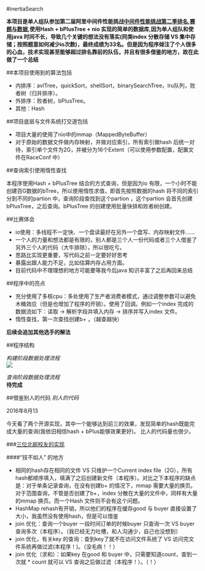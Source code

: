 #inertiaSearch

**本项目是单人组队参加第二届阿里中间件性能挑战[中间件性能挑战第二季排名](https://tianchi.shuju.aliyun.com/programming/rankingList.htm?spm=0.0.0.0.rzkb9w&raceId=231533),[赛题与数据](https://tianchi.shuju.aliyun.com/programming/information.htm?spm=0.0.0.0.cclfbM&raceId=231533),使用Hash + bPlusTree + nio 实现的简单的数据库,因为单人组队和使用java
时间不长，导致几个关键的想法没有落实(同类index 分散存储 VS 集中存储；按照题意如何减少io次数)，最终成绩为33名。但是因为程序倾注了个人很多的心血，技术实现甚至能够超过排名靠前的队伍，并且有很多借鉴的地方，故在此做了一个总结**

##本项目使用到的算法包括

* 内排序：avlTree，quickSort，shellSort，binarySearchTree，lru队列，败者树（归并排序）。
* 外排序：败者树，bPlusTree。
* 其他：Hash

##项目底层与文件系统打交道包括

* 项目大量的使用了nio中的mmap（MappedByteBuffer）
* 对于原始的数据文件做内存映射，并做对应索引，所有索引做hash 后统一对待，索引单个文件为2G，并被分为16个Extent（可以使用参数配置，配置文件在RaceConf 中）

##查询索引使用惰性查找

本程序使用Hash + bPlusTree 结合的方式查询，但是因为io 有限，一个小时不能创建百G数据的bTree，所以使用惰性求值，即首先按照数据的hash 将不同的索引分到不同的partion 中，查询阶段查找到这个partion ，这个partion 会首先创建bPlusTree，之后查询。bPlusTree 的创建使用批量快排和败者树创建。

##比赛体会  

* io使用：多线程不一定快、一个盘读最好在另外一个盘写、内存映射文件......
* 一个人的力量和想法都是有限的，别人都是三个人一份代码或者三个人借鉴了另外三个人的代码（大牛排除），所以很吃亏。
* 思路比实现更重要，写代码之前一定要好好思考
* 暴露出跟人能力不足，比如估算内存占用方面。
* 目前代码中不理理想的地方可能要等我今后java 知识丰富了之后再回来总结

##程序中的亮点

* 充分使用了多核cpu：多处使用了生产者消费者模式，通过调整参数可以避免木桶效应（但是也增加了程序的开销）。使用了回调。例如一个index 完成的数据流如下：读取 -> 解析字段并填入内存 -> 排序并写入index 文件。
* 惰性查找，第一次查找创建b+ ，（越查越快）

**后续会追加其他选手的解法**

##程序结构

*构建阶段数据处理流程*  
![](http://7xrgjg.com1.z0.glb.clouddn.com/%E6%95%B0%E6%8D%AE%E5%A4%84%E7%90%86%E6%B5%81%E7%A8%8B%EF%BC%88%E6%9E%84%E5%BB%BA%EF%BC%89%20%281%29.jpg)

*查询阶段数据处理流程*  
**待完成**  

##借鉴别人的代码
*别人的代码*  

2016年8月13

今天看了两个开源实现，其中一个能够达到前三的效果，发现简单的hash既能完成大量的查询(我依旧相信hash + bPlus能够效果更好)。 比人的代码量也很少。

###[三位北邮校友的实现](https://github.com/immortalCockroach/alibabaMiddlewareRace-s2)

####“技不如人” 的地方

* 相同的hash存在相同的文件 VS 只维护一个Current index file（2G），所有hash都顺序填入，填满了之后创建新文件（本程序）。对比之下本程序的缺点是：对于单条记录查询，在没有创建b+ 的情况下，mmap 需要大量的换页。对于范围查询，不管是否创建了b+，index 分散在大量的文件中，同样有大量的mmap 换页。而一个Hash 文件则不会有这个问题。
* HashMap rehash有开销，所以他们的程序在缓存good 与 buyer 直接设置了大小，我虽然没有使用hash，但是可以借鉴
* join 优化：查询一个buyer 一段时间订单的时候buyer 只查询一次 VS buyer 查询多次（本程序）。（我已经无力吐槽，和人沟通少，自己也没想到）
* join 优化，有关key 的查询：查到key了就不在访问文件系统了 VS 访问完文件系统再做过滤(本程序！)。（没毛病！！）
* join 优化（求和）：如果key 在good 和 buyer 中，只需要知道count，查到一次就 * count 就可以 VS 查询之后做过滤（本程序！）。（！）

